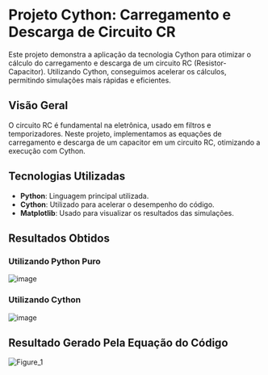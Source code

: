 # Projeto Cython: Carregamento e Descarga de Circuito CR

Este projeto demonstra a aplicação da tecnologia Cython para otimizar o cálculo do carregamento e descarga de um circuito RC (Resistor-Capacitor). Utilizando Cython, conseguimos acelerar os cálculos, permitindo simulações mais rápidas e eficientes.


## Visão Geral

O circuito RC é fundamental na eletrônica, usado em filtros e temporizadores. Neste projeto, implementamos as equações de carregamento e descarga de um capacitor em um circuito RC, otimizando a execução com Cython.

## Tecnologias Utilizadas

- **Python**: Linguagem principal utilizada.
- **Cython**: Utilizado para acelerar o desempenho do código.
- **Matplotlib**: Usado para visualizar os resultados das simulações.

## Resultados Obtidos

### Utilizando Python Puro
![image](https://github.com/user-attachments/assets/0ade4055-987c-4ac4-ad0b-b4edcc2f43d4)

### Utilizando Cython
![image](https://github.com/user-attachments/assets/c2758ff5-ad7f-4b12-92d5-a0247c7c567a)

## Resultado Gerado Pela Equação do Código
![Figure_1](https://github.com/user-attachments/assets/b40b5326-d0ec-4221-b3d1-d3739508fbb1)
